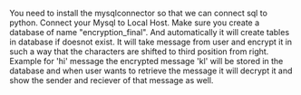 You need to install the mysqlconnector so that we can connect sql to python.
Connect your Mysql to Local Host.
Make sure you create a database of name "encryption_final".
And automatically it will create tables in database if doesnot exist.
It will take message from user and encrypt it in such a way that the characters are shifted to third position from right. Example for 'hi' message the encrypted message 'kl' will be stored in the database and when user wants to retrieve the message it will decrypt it and show the sender and reciever of that message as well.
